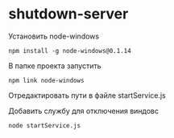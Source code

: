 # shutdown-server

Установить node-windows

```npm install -g node-windows@0.1.14```

В папке проекта запустить

```npm link node-windows```

Отредактировать пути в файле startService.js

Добавить службу для отключения виндовс

```node startService.js```
